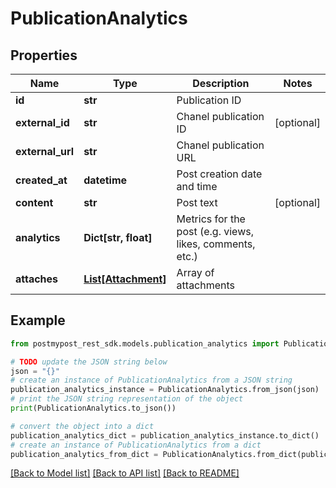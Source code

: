 # PublicationAnalytics


## Properties

Name | Type | Description | Notes
------------ | ------------- | ------------- | -------------
**id** | **str** | Publication ID | 
**external_id** | **str** | Chanel publication ID | [optional] 
**external_url** | **str** | Chanel publication URL | 
**created_at** | **datetime** | Post creation date and time | 
**content** | **str** | Post text | [optional] 
**analytics** | **Dict[str, float]** | Metrics for the post (e.g. views, likes, comments, etc.) | 
**attaches** | [**List[Attachment]**](Attachment.md) | Array of attachments | 

## Example

```python
from postmypost_rest_sdk.models.publication_analytics import PublicationAnalytics

# TODO update the JSON string below
json = "{}"
# create an instance of PublicationAnalytics from a JSON string
publication_analytics_instance = PublicationAnalytics.from_json(json)
# print the JSON string representation of the object
print(PublicationAnalytics.to_json())

# convert the object into a dict
publication_analytics_dict = publication_analytics_instance.to_dict()
# create an instance of PublicationAnalytics from a dict
publication_analytics_from_dict = PublicationAnalytics.from_dict(publication_analytics_dict)
```
[[Back to Model list]](../README.md#documentation-for-models) [[Back to API list]](../README.md#documentation-for-api-endpoints) [[Back to README]](../README.md)


